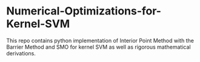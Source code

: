 # Numerical-Optimizations-for-Kernel-SVM
This repo contains python implementation of Interior Point Method with the Barrier Method and SMO for kernel SVM as well as rigorous mathematical derivations.
